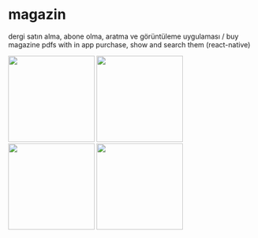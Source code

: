 # magazin
dergi satın alma, abone olma, aratma ve görüntüleme uygulaması / buy magazine pdfs with in app purchase, show and search them (react-native)

<p float="left">
   <img src="http://ihsankatmer.tk/images/magazin1.jpg" width="175">
   <img src="http://ihsankatmer.tk/images/magazin2.jpg" width="175">
   <img src="http://ihsankatmer.tk/images/magazin3.jpg" width="175">
   <img src="http://ihsankatmer.tk/images/magazin4.jpg" width="175">
</p>
